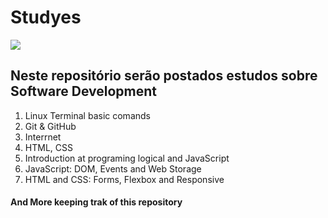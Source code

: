 # Studyes

<div>
<img src="https://i.pinimg.com/474x/07/b9/fa/07b9fa961e54bac7b1b3c786a3e2306d--tobe-cat-lovers.jpg">

</div>

## Neste repositório serão postados estudos sobre Software Development

1. Linux Terminal basic comands
2. Git & GitHub
3. Interrnet
4. HTML, CSS
5. Introduction at programing logical and JavaScript
6. JavaScript: DOM, Events and Web Storage
7. HTML and CSS: Forms, Flexbox and Responsive

#### And More keeping trak of this repository

